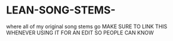 # LEAN-SONG-STEMS-
where all of my original song stems go
MAKE SURE TO LINK THIS WHENEVER USING IT FOR AN EDIT SO PEOPLE CAN KNOW
